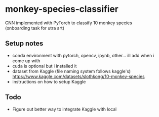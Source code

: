# monkey-species-classifier
CNN implemented with PyTorch to classify 10 monkey species\
(onboarding task for utra art)

## Setup notes
- conda environment with pytorch, opencv, ipynb, other... ill add when i come up with
- cuda is optional but i installed it
- dataset from Kaggle (file naming system follows kaggle's) https://www.kaggle.com/datasets/slothkong/10-monkey-species
- instructions on how to setup Kaggle

## Todo
- Figure out better way to integrate Kaggle with local
